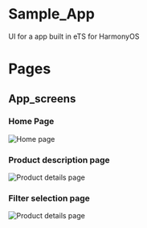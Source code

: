 # Sample_App
UI for a app built in eTS for HarmonyOS

# Pages

## App_screens

### Home Page
![Home page](https://user-images.githubusercontent.com/82766420/169683444-a7d871ee-b32d-4f9d-9124-f819c76df646.png)

### Product description page
![Product details page](https://user-images.githubusercontent.com/82766420/169683454-193b74b6-87f9-4b40-ae09-2445beb9f624.png)

### Filter selection page
![Product details page](https://user-images.githubusercontent.com/82766420/169683468-c7bfbbec-ae8c-45c6-b259-95873aa81a1b.png)



